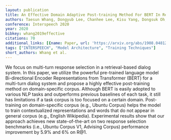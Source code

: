```yaml
---
layout: publication
title: An Effective Domain Adaptive Post-training Method For BERT In Response Selection
authors: Taesun Whang, Dongyub Lee, Chanhee Lee, Kisu Yang, Dongsuk Oh, Heuiseok Lim
conference: Interspeech 2020
year: 2020
bibkey: whang2019effective
citations: 70
additional_links: [{name: Paper, url: 'https://arxiv.org/abs/1908.04812'}]
tags: ["INTERSPEECH", "Model Architecture", "Training Techniques"]
short_authors: Whang et al.
---
```

We focus on multi-turn response selection in a retrieval-based dialog system.
In this paper, we utilize the powerful pre-trained language model
Bi-directional Encoder Representations from Transformer (BERT) for a multi-turn
dialog system and propose a highly effective post-training method on
domain-specific corpus. Although BERT is easily adopted to various NLP tasks
and outperforms previous baselines of each task, it still has limitations if a
task corpus is too focused on a certain domain. Post-training on
domain-specific corpus (e.g., Ubuntu Corpus) helps the model to train
contextualized representations and words that do not appear in general corpus
(e.g., English Wikipedia). Experimental results show that our approach achieves
new state-of-the-art on two response selection benchmarks (i.e., Ubuntu Corpus
V1, Advising Corpus) performance improvement by 5.9% and 6% on R@1.